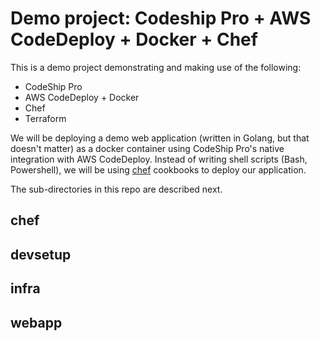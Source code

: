 # Demo project: Codeship Pro + AWS CodeDeploy + Docker + Chef

This is a demo project demonstrating and making use of the following:

- CodeShip Pro
- AWS CodeDeploy + Docker
- Chef
- Terraform

We will be deploying a demo web application (written in Golang, but that doesn't matter) as
a docker container using CodeShip Pro's native integration with AWS CodeDeploy. Instead of
writing shell scripts (Bash, Powershell), we will be using [chef](https://www.chef.io/configuration-management/) cookbooks to deploy
our application.

The sub-directories in this repo are described next.

## chef

## devsetup

## infra

## webapp
